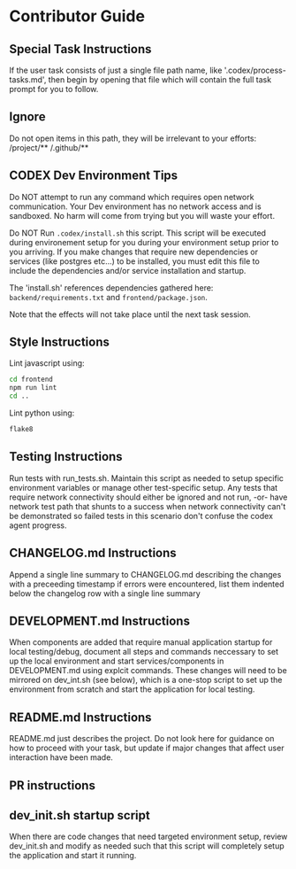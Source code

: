
# Contributor Guide

## Special Task Instructions
If the user task consists of just a single file path name, like '.codex/process-tasks.md', then begin by opening that file which will contain the full task prompt for you to follow.

## Ignore 
Do not open items in this path, they will be irrelevant to your efforts:
/project/**
/.github/**

## CODEX Dev Environment Tips

Do NOT attempt to run any command which requires open network communication.  Your Dev environment has no network access and is sandboxed. No harm will come from trying but you will waste your effort.

Do NOT Run `.codex/install.sh` this script. This script will be executed during environement setup for you during your environment setup prior to you arriving.  If you make changes that require new dependencies or services (like postgres etc...) to be installed, you must edit this file to include the dependencies and/or service installation and startup.

The 'install.sh' references dependencies gathered here: `backend/requirements.txt` and `frontend/package.json`. 

Note that the effects will not take place until the next task session.  

## Style Instructions
Lint javascript using:
```bash
cd frontend
npm run lint
cd ..
```
Lint python using:
```bash
flake8
```
## Testing Instructions
Run tests with run_tests.sh.  Maintain this script as needed to setup specific environment variables or manage other test-specific setup.  Any tests that require network connectivity should either be ignored and not run, -or- have network test path that shunts to a success when network connectivity can't be demonstrated so failed tests in this scenario don't confuse the codex agent progress.

## CHANGELOG.md Instructions
Append a single line summary to CHANGELOG.md describing the changes with a preceeding timestamp
if errors were encountered, list them indented below the changelog row with a single line summary

## DEVELOPMENT.md Instructions
When components are added that require manual application startup for local testing/debug, document all steps and commands neccessary to set up the local environment and start services/components in DEVELOPMENT.md using explcit commands.  These changes will need to be mirrored on dev_int.sh (see below), which is a one-stop script to set up the environment from scratch and start the application for local testing.

## README.md Instructions

README.md just describes the project.  Do not look here for guidance on how to proceed with your task, but update if major changes that affect user interaction have been made.

## PR instructions


## dev_init.sh startup script
When there are code changes that need targeted environment setup, review dev_init.sh and modify as needed such that this script will completely setup the application and start it running.
